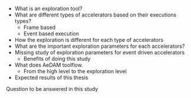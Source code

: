 - What is an exploration tool?
- What are different types of accelerators based on their executions types?
    - Frame based 
    - Event based execution
- How the exploration is different for each type of accelerators
- What are the important exploration parameters for each accelerators?
- Missing study of exploration parameters for event driven accelerators
    - Benefits of doing this study
- What does AeDAM toolflow.
    - From the high level to the exploration level
- Expected results of this thesis


Question to be answered in this study


